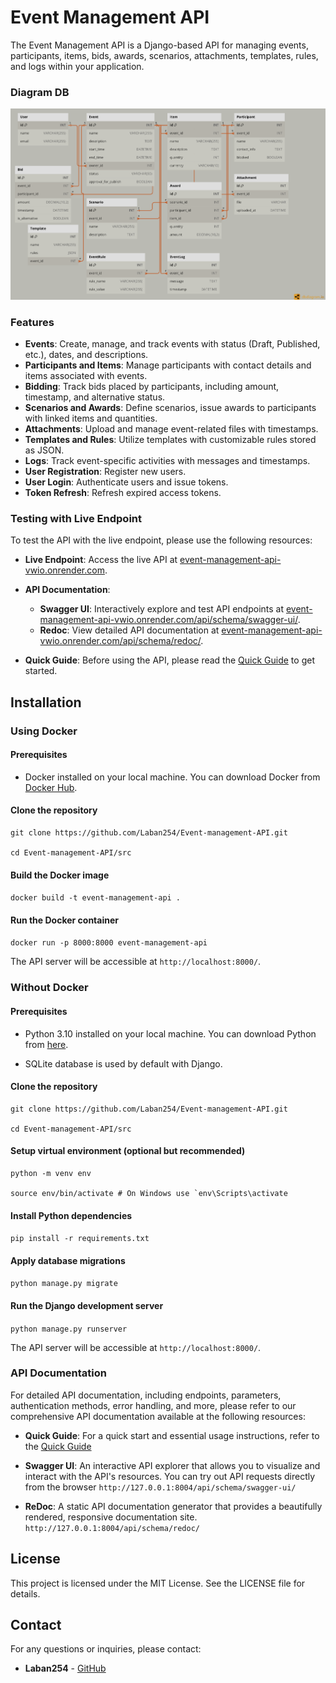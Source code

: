 # Event Management API

  

The Event Management API is a Django-based API for managing events, participants, items, bids, awards, scenarios, attachments, templates, rules, and logs within your application.

  ### Diagram DB
  
  ![Event Mangement](./docs/eventSchema.png)

### Features

-   **Events**: Create, manage, and track events with status (Draft, Published, etc.), dates, and descriptions.
-   **Participants and Items**: Manage participants with contact details and items associated with events.
-   **Bidding**: Track bids placed by participants, including amount, timestamp, and alternative status.
-   **Scenarios and Awards**: Define scenarios, issue awards to participants with linked items and quantities.
-   **Attachments**: Upload and manage event-related files with timestamps.
-   **Templates and Rules**: Utilize templates with customizable rules stored as JSON.
-   **Logs**: Track event-specific activities with messages and timestamps.
- **User Registration**: Register new users.
- **User Login**: Authenticate users and issue tokens.
- **Token Refresh**: Refresh expired access tokens.

### Testing with Live Endpoint

To test the API with the live endpoint, please use the following resources:

-   **Live Endpoint**: Access the live API at [event-management-api-vwio.onrender.com](https://event-management-api-m7wp.onrender.com).
    
-   **API Documentation**:
    
    -   **Swagger UI**: Interactively explore and test API endpoints at [event-management-api-vwio.onrender.com/api/schema/swagger-ui/](https://event-management-api-m7wp.onrender.com/api/schema/swagger-ui/).
    -   **Redoc**: View detailed API documentation at [event-management-api-vwio.onrender.com/api/schema/redoc/](https://event-management-api-m7wp.onrender.com/api/schema/redoc/).
-   **Quick Guide**: Before using the API, please read the [Quick Guide](./docs/QuickStart_guide.md) to get started.
## Installation


### Using Docker

  

#### Prerequisites

  

- Docker installed on your local machine. You can download Docker from [Docker Hub](https://www.docker.com/products/docker-desktop/).

  

#### Clone the repository

  
  

    git clone https://github.com/Laban254/Event-management-API.git
    
    cd Event-management-API/src

  

#### Build the Docker image

  
  

`docker build -t event-management-api .`

  

#### Run the Docker container

  

`docker run -p 8000:8000 event-management-api`

  

The API server will be accessible at `http://localhost:8000/`.

  

### Without Docker

  

#### Prerequisites

  

- Python 3.10 installed on your local machine. You can download Python from [here](https://www.python.org/downloads/).

- SQLite database is used by default with Django.

  

#### Clone the repository

  
  
  

    git clone https://github.com/Laban254/Event-management-API.git
    
    cd Event-management-API/src

  

#### Setup virtual environment (optional but recommended)

  
  
  

    python -m venv env
    
    source env/bin/activate # On Windows use `env\Scripts\activate

  

#### Install Python dependencies

  
  

`pip install -r requirements.txt`

  

#### Apply database migrations

  
  

`python manage.py migrate`

  

#### Run the Django development server

  

`python manage.py runserver`

  

The API server will be accessible at `http://localhost:8000/`.

  

### API Documentation

For detailed API documentation, including endpoints, parameters, authentication methods, error handling, and more, please refer to our comprehensive API documentation available at the following resources:

- **Quick Guide**: For a quick start and essential usage instructions, refer to the [Quick Guide](./docs/QuickStart_guide.md)  
- **Swagger UI**: An interactive API explorer that allows you to visualize and interact with the API's resources. You can try out API requests directly from the browser `http://127.0.0.1:8004/api/schema/swagger-ui/`
    
-   **ReDoc**: A static API documentation generator that provides a beautifully rendered, responsive documentation site. `http://127.0.0.1:8004/api/schema/redoc/`
  



## License

This project is licensed under the MIT License. See the LICENSE file for details.

## Contact

For any questions or inquiries, please contact:

-   **Laban254** - [GitHub](https://github.com/Laban254)
